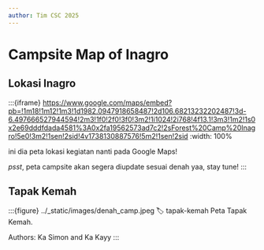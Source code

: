 ```yaml
---
author: Tim CSC 2025
---
```


# Campsite Map of Inagro

## Lokasi Inagro
:::{iframe} https://www.google.com/maps/embed?pb=!1m18!1m12!1m3!1d1982.0947918658487!2d106.68213232202487!3d-6.497666527944594!2m3!1f0!2f0!3f0!3m2!1i1024!2i768!4f13.1!3m3!1m2!1s0x2e69dddfdada4581%3A0x2fa19562573ad7c2!2sForest%20Camp%20Inagro!5e0!3m2!1sen!2sid!4v1738130887576!5m2!1sen!2sid
:width: 100%

ini dia peta lokasi kegiatan nanti pada Google Maps!

*psst*, peta campsite akan segera diupdate sesuai denah yaa, stay tune!
:::

## Tapak Kemah
:::{figure} ../_static/images/denah_camp.jpeg
:label: tapak-kemah
Peta Tapak Kemah.

Authors: Ka Simon and Ka Kayy
:::
